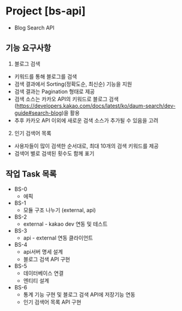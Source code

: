 
# Project [bs-api] 
- Blog Search API

## 기능 요구사항
1. 블로그 검색
- 키워드를 통해 블로그를 검색
- 검색 결과에서 Sorting(정확도순, 최신순) 기능을 지원
- 검색 결과는 Pagination 형태로 제공
- 검색 소스는 카카오 API의 키워드로 블로그 검색(https://developers.kakao.com/docs/latest/ko/daum-search/dev-guide#search-blog)을 활용
- 추후 카카오 API 이외에 새로운 검색 소스가 추가될 수 있음을 고려

2. 인기 검색어 목록
- 사용자들이 많이 검색한 순서대로, 최대 10개의 검색 키워드를 제공
- 검색어 별로 검색된 횟수도 함께 표기

## 작업 Task 목록

- BS-0
  - 에픽
- BS-1
    - 모듈 구조 나누기 (external, api)
- BS-2
    - external - kakao dev 연동 및 테스트
- BS-3
    - api - external 연동 클라이언트
- BS-4
    - api서버 명세 설계
    - 블로그 검색 API 구현
- BS-5
    - 데이터베이스 연결
    - 엔티티 설계
- BS-6
    - 통계 기능 구현 및 블로그 검색 API에 저장기능 연동
    - 인기 검색어 목록 API 구현

    

